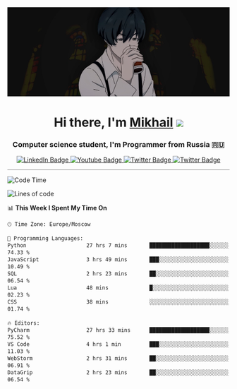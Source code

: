 <div>
  <div align="center">
    <img src="img/banner.jpg"/>
    <h1 align="center">Hi there, I'm <a href="https://github.com/Angeloffy" target="_blank">Mikhail</a> 
    <img src="https://github.com/blackcater/blackcater/raw/main/images/Hi.gif" height="32"/></h1>
  </div>

  <h3 align="center">Computer science student, I'm Programmer from Russia 🇷🇺</h3>
  <div id="badges" align="center">
    <a href="https://t.me/angeloffy">
      <img src="https://img.shields.io/badge/Telegram-2CA5E0?style=for-the-badge&logo=telegram&logoColor=white" alt="LinkedIn Badge"/>
    </a>
    <a href="https://www.youtube.com/channel/UCEL3-LeG0U1_2Ji9XXcPhkQ">
      <img src="https://img.shields.io/badge/YouTube-red?style=for-the-badge&logo=youtube&logoColor=white" alt="Youtube Badge"/>
    </a>
    <a href="mailto:angeloffy.work@gmail.com">
      <img src="https://img.shields.io/badge/Gmail-D14836?style=for-the-badge&logo=gmail&logoColor=white" alt="Twitter Badge"/>
    </a>
    <a href="https://discordapp.com/users/949624873649582121">
      <img src="https://img.shields.io/badge/Discord-7289DA?style=for-the-badge&logo=discord&logoColor=white" alt="Twitter Badge"/>
    </a>
</div>
 
 <hr style="height:1px; color:black; background-color:gray"> 
  
<!--START_SECTION:waka-->
![Code Time](http://img.shields.io/badge/Code%20Time-488%20hrs%206%20mins-blue)

![Lines of code](https://img.shields.io/badge/From%20Hello%20World%20I%27ve%20Written-98.0%20thousand%20lines%20of%20code-blue)

📊 **This Week I Spent My Time On** 

```text
🕑︎ Time Zone: Europe/Moscow

💬 Programming Languages: 
Python                   27 hrs 7 mins       ███████████████████░░░░░░   74.33 % 
JavaScript               3 hrs 49 mins       ███░░░░░░░░░░░░░░░░░░░░░░   10.49 % 
SQL                      2 hrs 23 mins       ██░░░░░░░░░░░░░░░░░░░░░░░   06.54 % 
Lua                      48 mins             █░░░░░░░░░░░░░░░░░░░░░░░░   02.23 % 
CSS                      38 mins             ░░░░░░░░░░░░░░░░░░░░░░░░░   01.74 % 

🔥 Editors: 
PyCharm                  27 hrs 33 mins      ███████████████████░░░░░░   75.52 % 
VS Code                  4 hrs 1 min         ███░░░░░░░░░░░░░░░░░░░░░░   11.03 % 
WebStorm                 2 hrs 31 mins       ██░░░░░░░░░░░░░░░░░░░░░░░   06.91 % 
DataGrip                 2 hrs 23 mins       ██░░░░░░░░░░░░░░░░░░░░░░░   06.54 % 
```


<!--END_SECTION:waka-->
